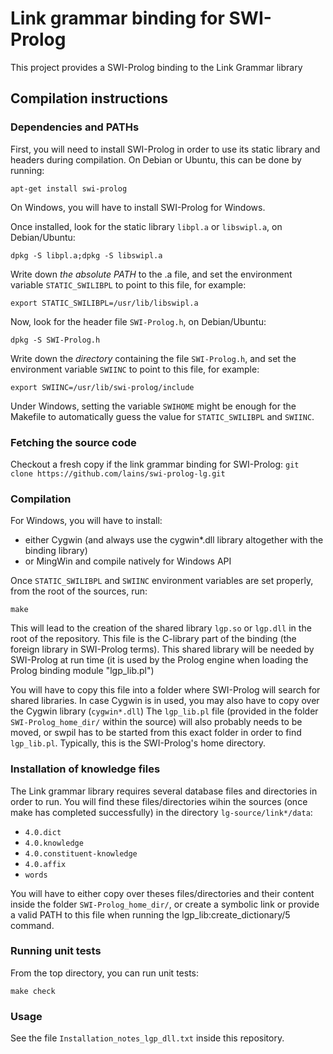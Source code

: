 Link grammar binding for SWI-Prolog
===================================

This project provides a SWI-Prolog binding to the Link Grammar library

## Compilation instructions

### Dependencies and PATHs

First, you will need to install SWI-Prolog in order to use its static library and headers during compilation.
On Debian or Ubuntu, this can be done by running:
```
apt-get install swi-prolog
```

On Windows, you will have to install SWI-Prolog for Windows.

Once installed, look for the static library `libpl.a` or `libswipl.a`, on Debian/Ubuntu:
```
dpkg -S libpl.a;dpkg -S libswipl.a
```
Write down *the absolute PATH* to the .a file, and set the environment variable `STATIC_SWILIBPL` to point to this file, for example:
```
export STATIC_SWILIBPL=/usr/lib/libswipl.a
```
Now, look for the header file `SWI-Prolog.h`, on Debian/Ubuntu:
```
dpkg -S SWI-Prolog.h
```
Write down the *directory* containing the file `SWI-Prolog.h`, and set the environment variable `SWIINC` to point to this file, for example:
```
export SWIINC=/usr/lib/swi-prolog/include
```

Under Windows, setting the variable `SWIHOME` might be enough for the Makefile to automatically guess the value for `STATIC_SWILIBPL` and `SWIINC`.

### Fetching the source code

Checkout a fresh copy if the link grammar binding for SWI-Prolog:
```git clone https://github.com/lains/swi-prolog-lg.git```

### Compilation

For Windows, you will have to install:
* either Cygwin (and always use the cygwin*.dll library altogether with the binding library)
* or MingWin and compile natively for Windows API

Once `STATIC_SWILIBPL` and `SWIINC` environment variables are set properly, from the root of the sources, run:
```
make
```

This will lead to the creation of the shared library `lgp.so` or `lgp.dll` in the root of the repository.
This file is the C-library part of the binding (the foreign library in SWI-Prolog terms).
This shared library will be needed by SWI-Prolog at run time (it is used by the Prolog engine when loading the Prolog binding module "lgp_lib.pl")

You will have to copy this file into a folder where SWI-Prolog will search for shared libraries.
In case Cygwin is in used, you may also have to copy over the Cygwin library (`cygwin*.dll`)
The `lgp_lib.pl` file (provided in the folder `SWI-Prolog_home_dir/` within the source) will also probably needs to be moved, or swpil has to be started from this exact folder in order to find `lgp_lib.pl`.
Typically, this is the SWI-Prolog's home directory.


### Installation of knowledge files

The Link grammar library requires several database files and directories in order to run.
You will find these files/directories wihin the sources (once make has completed successfully) in the directory `lg-source/link*/data`:

* `4.0.dict`
* `4.0.knowledge`
* `4.0.constituent-knowledge`
* `4.0.affix`
* `words`

You will have to either copy over theses files/directories and their content inside the folder `SWI-Prolog_home_dir/`, or create a symbolic link or provide a valid PATH to this file when running the lgp_lib:create_dictionary/5 command.

### Running unit tests

From the top directory, you can run unit tests:
```
make check
```

### Usage

See the file `Installation_notes_lgp_dll.txt` inside this repository.